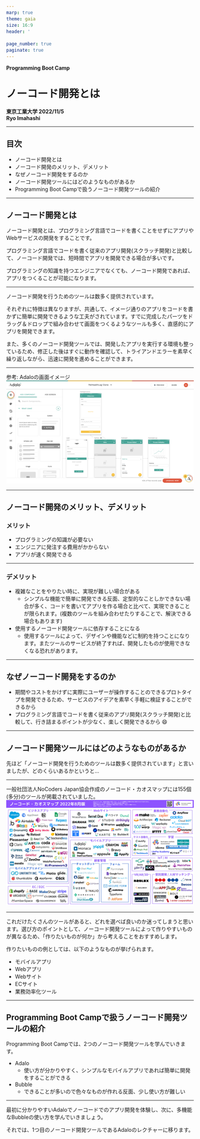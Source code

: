```yaml
---
marp: true
theme: gaia
size: 16:9
header: '　　　　　　　　　　　　　　　　　　　　　　　　　　　　　　　　　　　　　Copyright Ryo Imahashi'

page_number: true
paginate: true
---
```


**Programming Boot Camp**

# ノーコード開発とは

**東京工業大学 2022/11/5**
　
　
　
　
　
　　　　　　　　　　　　　　　　　　　　　　　　**Ryo Imahashi**


---
## 目次
  - ノーコード開発とは
  - ノーコード開発のメリット、デメリット
  - なぜノーコード開発をするのか
  - ノーコード開発ツールにはどのようなものがあるか
  - Programming Boot Campで扱うノーコード開発ツールの紹介
---
## ノーコード開発とは
ノーコード開発とは、プログラミング言語でコードを書くことをせずにアプリやWebサービスの開発をすることです。

プログラミング言語でコードを書く従来のアプリ開発(スクラッチ開発)と比較して、ノーコード開発では、短時間でアプリを開発できる場合が多いです。


プログラミングの知識を持つエンジニアでなくても、ノーコード開発であれば、アプリをつくることが可能になります。


<!-- 参考: ローコード開発というものもある。ソースコードをまったく記述しないノーコードに対して、ローコードは「極力ソースコードを書かない」ようにしたサービスです。一部ソースコードを記述する必要がある分、ローコードの方が拡張性が高く、高性能なWebサービス開発が可能という特徴を持ちます。
ノーコードはソースコードを書かない開発、ローコードはソースコードの記述量を最小限に抑えて開発することを意味しています。 -->


---
ノーコード開発を行うためのツールは数多く提供されています。

それぞれに特徴は異なりますが、共通して、イメージ通りのアプリをコードを書かずに簡単に開発できるような工夫がされています。すでに完成したパーツをドラッグ＆ドロップで組み合わせて画面をつくるようなツールも多く、直感的にアプリを開発できます。

また、多くのノーコード開発ツールでは、開発したアプリを実行する環境も整っているため、修正した後はすぐに動作を確認して、トライアンドエラーを素早く繰り返しながら、迅速に開発を進めることができます。

---
参考: Adaloの画面イメージ
![w:1000px](images/2022-10-26-07-49-42.png)

---
## ノーコード開発のメリット、デメリット
### メリット
- プログラミングの知識が必要ない
- エンジニアに発注する費用がかからない
- アプリが速く開発できる


---
### デメリット
- 複雑なことをやりたい時に、実現が難しい場合がある
  - シンプルな機能で簡単に開発できる反面、定型的なことしかできない場合が多く、コードを書いてアプリを作る場合と比べて、実現できることが限られます。(複数のツールを組み合わせたりすることで、解決できる場合もあります)
- 使用するノーコード開発ツールに依存することになる
  - 使用するツールによって、デザインや機能などに制約を持つことになります。またツールのサービスが終了すれば、開発したものが使用できなくなる恐れがあります。

---
## なぜノーコード開発をするのか
- 期間やコストをかけずに実際にユーザーが操作することのできるプロトタイプを開発できるため、サービスのアイデアを素早く手軽に検証することができるから
- プログラミング言語でコードを書く従来のアプリ開発(スクラッチ開発)と比較して、行き詰まるポイントが少なく、楽しく開発できるから :smile:


---
## ノーコード開発ツールにはどのようなものがあるか
先ほど「ノーコード開発を行うためのツールは数多く提供されています」と言いましたが、どのくらいあるかというと...

---
一般社団法人NoCoders Japan協会作成のノーコード・カオスマップには155個(多分)のツールが掲載されていました。
![w:950px](images/2022-10-23-18-23-47.png)
<!-- https://no-coders-japan.org/nocode-chaosmap-2 -->

---
これだけたくさんのツールがあると、どれを選べば良いのか迷ってしまうと思います。選び方のポイントとして、ノーコード開発ツールによって作りやすいものが異なるため、「作りたいものが何か」から考えることをおすすめします。

作りたいものの例としては、以下のようなものが挙げられます。
- モバイルアプリ
- Webアプリ
- Webサイト
- ECサイト
- 業務効率化ツール

<!-- 参考: WebサイトとWebアプリはどう違うか？ https://engineer-pro.org/hp-and-web-app -->

<!-- Adalo: スマホアプリ開発
Bubble: WEBアプリ開発(スマホも可)
Shopify: ECサイト制作
AppSheet: データを利用したアプリ制作
Zapier: 自動化 -->


---
## Programming Boot Campで扱うノーコード開発ツールの紹介
Programming Boot Campでは、2つのノーコード開発ツールを学んでいきます。

- Adalo
  - 使い方が分かりやすく、シンプルなモバイルアプリであれば簡単に開発をすることができる
- Bubble
  - できることが多いので色々なものが作れる反面、少し使い方が難しい

<!-- 参考: https://walker-s.co.jp/media/free-nocode-tool/ -->
<!-- ---
### Adalo
Adaloは、パーツを組み立てるだけでモバイル用のWeb&ネイティブアプリを簡単に作成できるツールです。

Bubbleよりも開発が非常に簡単で、テンプレートも豊富であるためプログラミングに知識がない方でもおすすめすることができます。

ただし、モバイル用のアプリしか作ることができないため自由度がかなり低く、パソコンで使うようなアプリを作りたいという方にはおすすめできません。
---
### 2.Bubble
Bubbleは、ドラッグ&ドロップや設定を行うだけでWebアプリを開発できるノーコードツールになります。

ノーコードツールの中でも1番汎用性が高いと言われているのがBubbleで、WEBアプリの開発要素であるフロントエンド・バックエンド・データベースの全ての開発を行うことができます。

さらにコードを書き加えて機能を拡張したり、外部サービスと連携することによってネイティブアプリを作成することもできるため、工夫次第で高度なアプリも作成することが可能となっています。 -->

---
最初に分かりやすいAdaloでノーコードでのアプリ開発を体験し、次に、多機能なBubbleの使い方を学んでいきましょう。

それでは、1つ目のノーコード開発ツールであるAdaloのレクチャーに移ります。



<!-- 参考: https://www.sei-info.co.jp/webdatabase/keyword/nocode1.html#:~:text=%E3%83%8E%E3%83%BC%E3%82%B3%E3%83%BC%E3%83%89%E3%81%A8%E3%81%AF%E3%80%81%E3%82%BD%E3%83%BC%E3%82%B9,%E3%81%8C%E5%8F%AF%E8%83%BD%E3%81%AB%E3%81%AA%E3%82%8A%E3%81%BE%E3%81%99%E3%80%82 -->
<!-- 参考: https://persol-tech-s.co.jp/hatalabo/it_engineer/524.html -->
<!-- 参考: https://udemy.benesse.co.jp/development/system/no-code-development.html -->